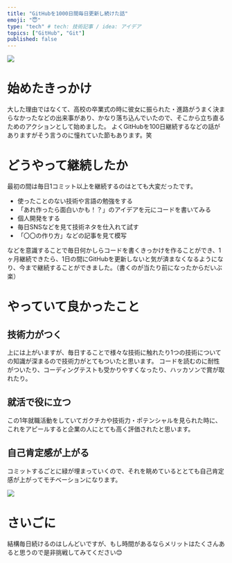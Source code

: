 ```yaml
---
title: "GitHubを1000日間毎日更新し続けた話"
emoji: "😇"
type: "tech" # tech: 技術記事 / idea: アイデア
topics: ["GitHub", "Git"]
published: false
---
```


![](https://storage.googleapis.com/zenn-user-upload/b7dc2208de01-20231205.png)

# 始めたきっかけ

大した理由ではなくて、高校の卒業式の時に彼女に振られた・進路がうまく決まらなかったなどの出来事があり、かなり落ち込んでいたので、そこから立ち直るためのアクションとして始めました。
よくGitHubを100日継続するなどの話がありますがそう言うのに憧れていた節もあります。笑

# どうやって継続したか

最初の間は毎日1コミット以上を継続するのはとても大変だったです。

- 使ったことのない技術や言語の勉強をする
- 「あれ作ったら面白いかも！？」のアイデアを元にコードを書いてみる
- 個人開発をする
- 毎日SNSなどを見て技術ネタを仕入れて試す
- 「〇〇の作り方」などの記事を見て模写

などを意識することで毎日何かしらコードを書くきっかけを作ることができ、1ヶ月継続できたら、1日の間にGitHubを更新しないと気が済まなくなるようになり、今まで継続することができました。（書くのが当たり前になったからだいぶ楽）

# やっていて良かったこと

## 技術力がつく

上には上がいますが、毎日することで様々な技術に触れたり1つの技術についての知識が深まるので技術力がとてもついたと思います。
コードを読むのに耐性がついたり、コーディングテストも受かりやすくなったり、ハッカソンで賞が取れたり。

## 就活で役に立つ

この1年就職活動をしていてガクチカや技術力・ポテンシャルを見られた時に、これをアピールすると企業の人にとても高く評価されたと思います。

## 自己肯定感が上がる

コミットするごとに緑が埋まっていくので、それを眺めているととても自己肯定感が上がってモチベーションになります。

![](https://storage.googleapis.com/zenn-user-upload/3ad942ae1e4b-20231205.png)

# さいごに

結構毎日続けるのはしんどいですが、もし時間があるならメリットはたくさんあると思うので是非挑戦してみてください😊
